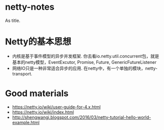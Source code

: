 # netty-notes
As title.

# Netty的基本思想
* 内核是基于事件模型的异步并发框架. 你去看io.netty.util.concurrent包，就是基本的netty模型，EventExcutor, Promise, Future, GenericFutureListener
* 网络IO只是一种非常适合异步的应用. 在netty中，有一个单独的模块，netty-transport.

# Good materials
* https://netty.io/wiki/user-guide-for-4.x.html
* https://netty.io/wiki/index.html
* http://shengwangi.blogspot.com/2016/03/netty-tutorial-hello-world-example.html

